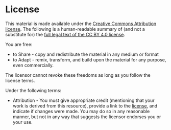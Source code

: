 # License

This material is made available under the [Creative Commons Attribution license](https://creativecommons.org/licenses/by/4.0/). The following is a human-readable summary of (and not a substitute for) the [full legal text of the CC BY 4.0 license](https://creativecommons.org/licenses/by/4.0/legalcode).

You are free:

* to Share - copy and redistribute the material in any medium or format
* to Adapt - remix, transform, and build upon the material
for any purpose, even commercially.

The licensor cannot revoke these freedoms as long as you follow the license terms.

Under the following terms:

* Attribution - You must give appropriate credit (mentioning that your work is derived from this resource), provide a link to the [license](https://creativecommons.org/licenses/by/4.0/), and indicate if changes were made. You may do so in any reasonable manner, but not in any way that suggests the licensor endorses you or your use.

